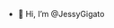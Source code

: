 - 👋 Hi, I’m @JessyGigato

<!---
JessyGigato/JessyGigato is a ✨ special ✨ repository because its `README.md` (this file) appears on your GitHub profile.
You can click the Preview link to take a look at your changes.
--->
